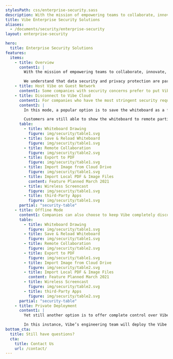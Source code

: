 ```yaml
---
stylesPath: css/enterprise-security.sass
description: With the mission of empowering teams to collaborate, innovate, and ideate in a unified canvas, Vibe is a unique all-in-one device with a customized operating system and cloud backed software. We understand that data security and privacy protection are paramount to our customers. We also understand that even equipped with the state of art cloud security measures including data encryption, Single Sign-On, and forced multi-factor sign in, there are still enterprise customers who have more stringent requirements. This whitepaper outlines the mitigation options we provided for our customers.
title: Vibe Enterprise Security Solutions
aliases:
  - /documents/security/enterprise-security
layout: enterprise-security

hero:
  title: Enterprise Security Solutions
features:
  items:
    - title: Overview
      content1: |
        With the mission of empowering teams to collaborate, innovate, and ideate in a unified canvas, Vibe is a unique all-in-one device with a customized operating system and cloud backed software. 

        We understand that data security and privacy protection are paramount to our customers. We also understand that even equipped with [the state of art cloud security measures]( https://vibe.us/resources/Vibe_Security_Specs.pdf) including data encryption, Single Sign-On, and forced multi-factor sign in, there are still enterprise customers who have more stringent requirements. This whitepaper outlines the mitigation options we provided for our customers.
    - title: Host Vibe on Guest Network
      content1: Some companies with security concerns prefer to put Vibe outside their corporate network and in their guest network. In that way, Vibe is treated the same as personal devices such as phones and tablets. This setting will preserve most of the functionalities of Vibe, with the exception of wireless screencasting. To work around this, customers can either use the wired connection (HDMI cable) or [a Vibe hotspot solution]( https://knowledge.vibe.us/dual-wi-fi-to-solve-your-screencast-problem).
    - title: Disconnect to Vibe Cloud
      content1: For companies who have the most stringent security requirements, we provide an option to allow customers to save Vibe canvas software to their own cloud server and disable the option to save on Vibe's cloud. Please refer to the following table for the status of the features in this setting.
      content2: |
        In this mode, a popular option is to save the whiteboard as a file in the device or to a cloud storage place of choice, such as Google Drive, One Drive, Dropbox, etc. 

        Customers are still able to show the whiteboard to remote participants by screen sharing using their supported video conferencing apps.
      table: 
        - title: Whiteboard Drawing
          figure: img/security/table1.svg
        - title: Save & Reload Whiteboard
          figure: img/security/table1.svg
        - title: Remote Collaboration
          figure: img/security/table2.svg
        - title: Export to PDF
          figure: img/security/table1.svg
        - title: Import Image from Cloud Drive
          figure: img/security/table1.svg
        - title: Import Local PDF & Image Files
          content: Feature Planned March 2021
        - title: Wireless Screencast
          figure: img/security/table1.svg
        - title: third-Party Apps 
          figure: img/security/table1.svg
      partial: "security-table"
    - title: Offline Mode
      content1: Companies can also choose to keep Vibe completely disconnected from the internet. In this case, users can utilize the HDMI out port to transport the image of Vibe to the remote participants. Here is the status of the same features in this mode.
      table: 
        - title: Whiteboard Drawing
          figure: img/security/table1.svg
        - title: Save & Reload Whiteboard
          figure: img/security/table1.svg
        - title: Remote Collaboration
          figure: img/security/table2.svg
        - title: Export to PDF
          figure: img/security/table1.svg
        - title: Import Image from Cloud Drive
          figure: img/security/table2.svg
        - title: Import Local PDF & Image Files
          content: Feature Planned March 2021
        - title: Wireless Screencast
          figure: img/security/table2.svg
        - title: third-Party Apps 
          figure: img/security/table2.svg
      partial: "security-table"
    - title: Private Deployment
      content1: |
        Yet still another option is to offer complete control over Vibe implementation, hosted on customers’ own cloud environment. It will provide a full list of the Vibe’s features without compromising security.

        In this instance, Vibe’s engineering team will deploy the Vibe server to the customer’s private AWS instance and will also train its IT team on how to maintain the service. Vibe will periodically deploy patches and updates to the customer at the requested cadence.  Note Vibe will have to charge a deployment fee and yearly subscription.
bottom_cta:
  title: Still have questions?
  cta:
    title: Contact Us
    url: /contact/
---
```

